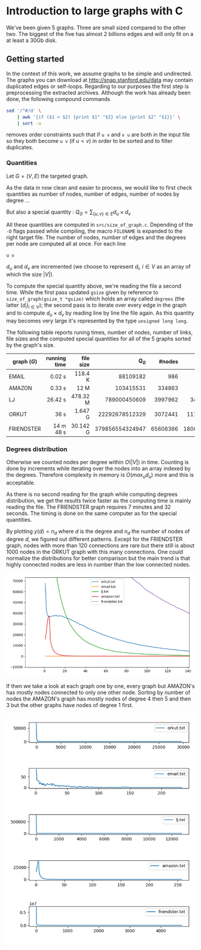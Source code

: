 # Introduction to large graphs with C

We've been given 5 graphs. Three are small sized compared to the other two. The biggest of the five has almost 2 billions edges and will only fit on a at least a 30Gb disk.

## Getting started

In the context of this work, we assume graphs to be simple and undirected. The graphs you can download at http://snap.stanford.edu/data may contain duplicated edges or self-loops. Regarding to our purposes the first step is preprocessing the extracted archives. Although the work has already been done, the following compound commands

```bash
sed '/^#/d' \
	| awk '{if ($1 < $2) {print $1" "$2} else {print $2" "$1}}' \
	| sort -u
```

removes order constraints such that if `u v` and `v u` are both in the input file so they both become `u v` (if $u<v$) in order to be sorted and to filter duplicates.

### Quantities

Let $G=(V,E)$ the targeted graph.

As the data in now clean and easier to process, we would like to first check quantities as number of nodes, number of edges, number of nodes by degree … 

But also a special quantity : $Q_G=\sum_{\{u,v\}\in E}d_u\times d_v$

All these quantities are computed in `src/size_of_graph.c`. Depending of the `-D` flags passed while compiling, the macro `FILENAME` is expanded to the right target file. The number of nodes, number of edges and the degrees per node are computed all at once. For each line

```
u v
```

$d_u$ and $d_v$ are incremented (we choose to represent $d_i$, $i\in V$ as an array of which the size $|V|$).

To compute the special quantity above, we're reading the file a second time. While the first pass updated `gsize` given by reference to `size_of_graph(gsize_t *gsize)` which holds an array called `degrees` (the latter $(d_i)_{i\in V}$); the second pass is to iterate over every edge in the graph and to compute $d_u\times d_v$ by reading line by line the file again. As this quantity may becomes very large it's represented by the type `unsigned long long`.

The following table reports runing times, number of nodes, number of links, file sizes and the computed special quantities for all of the 5 graphs sorted by the graph's size.

| graph ($G$) | running time | file size |           $Q_G$ |   #nodes |     #links |
| ----------- | -----------: | --------: | --------------: | -------: | ---------: |
| EMAIL       |       0.02 s |   118.4 K |        88109182 |      986 |      16064 |
| AMAZON      |       0.33 s |      12 M |       103415531 |   334863 |     925872 |
| LJ          |      26.42 s |  478.32 M |    789000450609 |  3997962 |   34681189 |
| ORKUT       |         36 s |   1.647 G |  22292678512329 |  3072441 |  117185083 |
| FRIENDSTER  |    14 m 48 s |  30.142 G | 379856554324947 | 65608366 | 1806067135 |

### Degrees distribution

Otherwise we counted nodes per degree within $O(|V|)$ in time. Counting is done by increments while iterating over the nodes into an array indexed by the degrees. Therefore complexity in memory is $O(max_u d_u)$ more and this is acceptable.

As there is no second reading for the graph while computing degrees distribution, we get the results twice faster as the computing time is mainly reading the file. The FRIENDSTER graph requires 7 minutes and 32 seconds. The timing is done on the same computer as for the special quantities.

By plotting $y(d)=n_d$ where $d$ is the degree and $n_d$ the number of nodes of degree $d$, we figured out different patterns. Except for the FRIENDSTER graph, nodes with more than 120 connections are rare but there still is about 1000 nodes in the ORKUT graph with this many connections. One could normalize the distributions for better comparison but the main trend is that highly connected nodes are less in number than the low connected nodes.

![degrees distribution all in one figure](./assets/distributions/all_in_one.png)

If then we take a look at each graph one by one, every graph but AMAZON's has mostly nodes connected to only one other node. Sorting by number of nodes the AMAZON's graph has mostly nodes of degree 4 then 5 and then 3 but the other graphs have nodes of degree 1 first.

![degree distributions per graph](assets/distributions/all_separate.png)